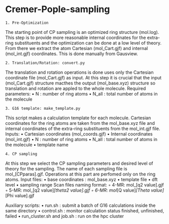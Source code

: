 # Cremer-Pople-sampling
    1. Pre-Optimization
The starting point of CP sampling is an optimized ring structure (mol.log). This step is to provide more reasonable internal coordinates for the extra-ring substituents and the optimization can be done at a low level of theory. From there we extract the atom Cartesian (mol_Cart.gjf) and internal (mol_int.gjf) coordinates. This is done manually from Gausview.

    2. Translation/Rotation: convert.py
The translation and rotation operations is done uses only the Cartesian coordinate file (mol_Cart.gjf) as input. At this step it is crucial that the input (mol_Cart.gjf) structure macthes the output (mol_base.xyz) structure so translation and rotation are appled to the whole molecule.  Required parameters:
    • N : number of ring atoms
    • N_all : total number of atoms in the molecule

    3. G16 template: make_template.py
This script makes a calculation template for each molecule. Cartesian coordinates for the ring atoms are  taken from the mol_base.xyz file and internal coordinates of the extra-ring substituents from the mol_int.gjf file. Inputs:
    • Cartesian coordinates (mol_coords.gjf)
    • Internal coordinates (mol_int.gjf)
    • N : number of ring atoms
    • N_all : total number of atoms in the molecule
    • template name

    4. CP sampling
At this step we select the CP sampling parameters and desired level of theory for the sampling. The name of each sampling file is mol_[CPparas].gjf. Operations at this part are perfomed only on the ring atoms. Input files:
    • base coordinates : mol_base.xyz
    • template file
    • dft level
    • sampling range
Scan files naming format:
        ◦ 4-MR: mol_[q2 value].gjf
        ◦ 5-MR: mol_[q2 value]_[theta2 value].gjf
        ◦ 6-MR: mol_[Q value]_[Theta value]_[Phi value].gjf

Auxiliary scripts:
    • run.sh : submit a batch of G16 calculations inside the same directory 
    • control.sh : monitor calculation status finished, unfinished, failed
    • run_cluster.sh and job.sh : run on the hpc cluster

